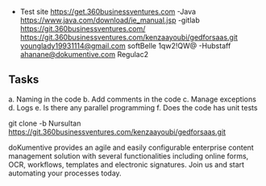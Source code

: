 - Test site
https://get.360businessventures.com
-Java
https://www.java.com/download/ie_manual.jsp
-gitlab
https://git.360businessventures.com/
https://git.360businessventures.com/kenzaayoubi/gedforsaas.git
younglady19931114@gmail.com
softBelle
1qw2!QW@
-Hubstaff
ahanane@dokumentive.com
Regulac2

## Tasks
a. Naming in the code
b. Add comments in the code
c. Manage exceptions
d. Logs
e. Is there any parallel programming
f. Does the code has unit tests

git clone -b Nursultan https://git.360businessventures.com/kenzaayoubi/gedforsaas.git



doKumentive provides an agile and easily configurable enterprise content management solution with several functionalities including online forms, OCR, workflows, templates and electronic signatures. Join us and start automating your processes today.